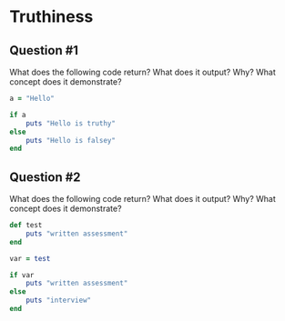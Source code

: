# Truthiness

## Question #1

What does the following code return? What does it output? Why? What concept does it demonstrate?

```ruby
a = "Hello"

if a  
	puts "Hello is truthy"
else  
	puts "Hello is falsey"
end
```


## Question #2

What does the following code return? What does it output? Why? What concept does it demonstrate?

```ruby
def test  
	puts "written assessment"
end

var = test

if var  
	puts "written assessment"
else  
	puts "interview"
end
```


